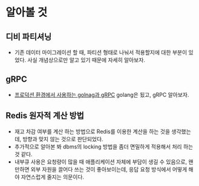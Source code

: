 # 알아볼 것


## 디비 파티셔닝
 - 기존 데이터 마이그레이션 할 때, 파티션 형태로 나눠서 적용할지에 대한 부분이 있었다. 사실 개념상으로만 알고 있기 때문에 자세히 알아보자.

## gRPC
 - [프로덕션 환경에서 사용하는 golnag과 gRPC](https://blog.banksalad.com/tech/production-ready-grpc-in-golang/?gclid=EAIaIQobChMIvJ2BxP3B6gIVzGkqCh2ZMgffEAAYASAAEgIWvPD_BwE) 
 golang은 됬고, gRPC 알아보자.


## Redis 원자적 계산 방법
 - 재고 차감 여부를 계산 하는 방법으로 Redis를 이용한 계산을 하는 것을 생각했는데, 방향과 맞지 않는 것으로 판단되었다.
  - 추가적으로 알아본 봐 dbms의 locking 방법을 좀더 면밀하게 적용해서 처리 하는 것 같다.
   - 내부큐 사용은 요청량이 많을 때 애플리케이션 자체에 부담이 생길 수 있음으로, 왠만하면 외부 자원을 끌어다 쓰는 것이 좋아보이는데, 응답 요청 방식에서 어떻게 해야 자연스럽게 줄지는 의문이다.
